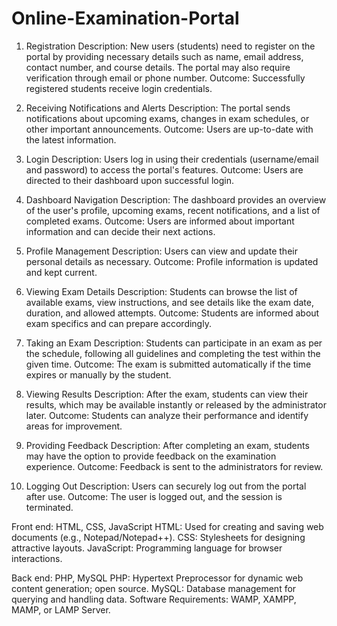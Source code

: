 # Online-Examination-Portal
1. Registration
Description: New users (students) need to register on the portal by providing necessary details such as name, email address, contact number, and course details. The portal may also require verification through email or phone number.
Outcome: Successfully registered students receive login credentials.

2. Receiving Notifications and Alerts
Description: The portal sends notifications about upcoming exams, changes in exam schedules, or other important announcements.
Outcome: Users are up-to-date with the latest information.

3. Login
Description: Users log in using their credentials (username/email and password) to access the portal's features.
Outcome: Users are directed to their dashboard upon successful login.

4. Dashboard Navigation
Description: The dashboard provides an overview of the user's profile, upcoming exams, recent notifications, and a list of completed exams.
Outcome: Users are informed about important information and can decide their next actions.

5. Profile Management
Description: Users can view and update their personal details as necessary.
Outcome: Profile information is updated and kept current.

6. Viewing Exam Details
Description: Students can browse the list of available exams, view instructions, and see details like the exam date, duration, and allowed attempts.
Outcome: Students are informed about exam specifics and can prepare accordingly.

7. Taking an Exam
Description: Students can participate in an exam as per the schedule, following all guidelines and completing the test within the given time.
Outcome: The exam is submitted automatically if the time expires or manually by the student.

8. Viewing Results
Description: After the exam, students can view their results, which may be available instantly or released by the administrator later.
Outcome: Students can analyze their performance and identify areas for improvement.

9. Providing Feedback
Description: After completing an exam, students may have the option to provide feedback on the examination experience.
Outcome: Feedback is sent to the administrators for review.

10. Logging Out
Description: Users can securely log out from the portal after use.
Outcome: The user is logged out, and the session is terminated.

Front end: HTML, CSS, JavaScript
HTML: Used for creating and saving web documents (e.g., Notepad/Notepad++).
CSS: Stylesheets for designing attractive layouts.
JavaScript: Programming language for browser interactions.

Back end: PHP, MySQL
PHP: Hypertext Preprocessor for dynamic web content generation; open source.
MySQL: Database management for querying and handling data.
Software Requirements: WAMP, XAMPP, MAMP, or LAMP Server.
